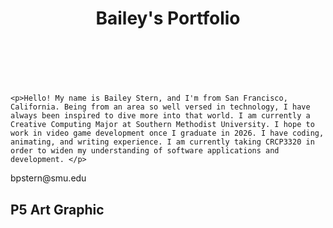 
<html>
  <head>
    <script src="https://cdn.jsdelivr.net/npm/p5@1.11.1/lib/p5.min.js"></script>
  </head>
  
<body>
  <header>
    <h1>Bailey's Portfolio</h1>
  </header>

<br>
<br>


    <p>Hello! My name is Bailey Stern, and I'm from San Francisco, California. Being from an area so well versed in technology, I have always been inspired to dive more into that world. I am currently a Creative Computing Major at Southern Methodist University. I hope to work in video game development once I graduate in 2026. I have coding, animating, and writing experience. I am currently taking CRCP3320 in order to widen my understanding of software applications and development. </p>

  <footer>
    <p>bpstern@smu.edu</p>
  </footer>
</body>













<h2>P5 Art Graphic</h2>
<script>
  
let headColor, neckColor, hairColor, hairClipColor, eyebrowColor, eyeColor, pupilColor, noseColor, mouthColor, teethColor;

function setup() {
createCanvas(600, 600); 
background(209, 250, 250);
headColor = color(238, 198, 181);
neckColor = color(238, 198, 181);
hairColor = color(249, 209, 116);
hairClipColor = color(238, 166, 235);
eyebrowColor = color(87, 60, 14);
eyeColor = color(255);
pupilColor = color(0);
noseColor = color(238, 198, 181);
mouthColor = color(209, 92, 115);
teethColor = color(255);
}

function mouseClicked() {
headColor = color(random(255), random(255), random(255));
neckColor = color(random(255), random(255), random(255));
hairColor = color(random(255), random(255), random(255));
hairClipColor = color(random(255), random(255), random(255));
eyebrowColor = color(random(255), random(255), random(255));
eyeColor = color(random(255), random(255), random(255));
pupilColor = color(random(255), random(255), random(255));
noseColor = color(random(255), random(255), random(255));
mouthColor = color(random(255), random(255), random(255));
teethColor = color(random(255), random(255), random(255));
}

function draw() {
background(209, 250, 250); // Reset background
fill(headColor);
noStroke();
circle(300, 300, 400);
fill(neckColor);
rect(222, 469, 150, 100);
fill(hairColor);
noStroke();
ellipse(300, 150, 400, 150);
ellipse(100, 400, 150, 500);
ellipse(500, 400, 150, 500);
fill(hairClipColor);
stroke(209, 250, 250);
triangle(140, 152, 134, 211, 73, 178);
triangle(451, 152, 463, 211, 510, 178);
fill(eyebrowColor);
stroke(255, 50, 0);
rect(330, 273, 90, 15);
rect(180, 273, 90, 15);
fill(eyeColor);
stroke(0);
circle(230, 320, 40);
circle(369, 320, 40);
fill(pupilColor);
stroke(87, 60, 14);
circle(230, 320, 20);
circle(369, 320, 20);
fill(noseColor);
triangle(300, 322, 285, 403, 315, 403);
fill(mouthColor);
noStroke();
triangle(230, 423, 300, 470, 300, 439);
triangle(360, 423, 300, 470, 300, 439);
stroke(255, 255, 255);
line(232, 425, 298, 453);
line(299, 455, 355, 426);
}
